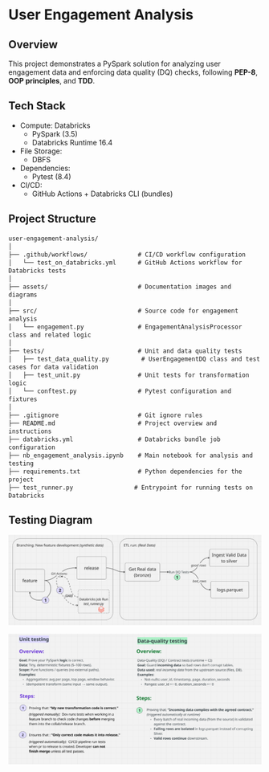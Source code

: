 # User Engagement Analysis

## Overview
This project demonstrates a PySpark solution for analyzing user engagement data and enforcing data quality (DQ) checks, following **PEP-8**, **OOP principles**, and **TDD**.


## Tech Stack
- Compute: Databricks
    - PySpark (3.5)
    - Databricks Runtime 16.4 
- File Storage: 
    - DBFS
- Dependencies:
    - Pytest (8.4)  
- CI/CD: 
    - GitHub Actions + Databricks CLI (bundles)


## Project Structure

```
user-engagement-analysis/
│
├── .github/workflows/              # CI/CD workflow configuration
│   └── test_on_databricks.yml      # GitHub Actions workflow for Databricks tests
│
├── assets/                         # Documentation images and diagrams
│
├── src/                            # Source code for engagement analysis
│   └── engagement.py               # EngagementAnalysisProcessor class and related logic
│
├── tests/                          # Unit and data quality tests
│   ├── test_data_quality.py         # UserEngagementDQ class and test cases for data validation
│   ├── test_unit.py                # Unit tests for transformation logic
│   └── conftest.py                 # Pytest configuration and fixtures
│
├── .gitignore                      # Git ignore rules
├── README.md                       # Project overview and instructions
├── databricks.yml                  # Databricks bundle job configuration
├── nb_engagement_analysis.ipynb    # Main notebook for analysis and testing
├── requirements.txt                # Python dependencies for the project
├── test_runner.py                 # Entrypoint for running tests on Databricks
```


## Testing Diagram

![alt text](assets/diagram.png)

![alt text](assets/testing_description.png)



